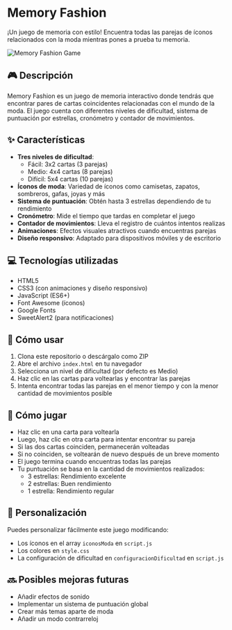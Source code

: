 # Memory Fashion

¡Un juego de memoria con estilo! Encuentra todas las parejas de íconos relacionados con la moda mientras pones a prueba tu memoria.

![Memory Fashion Game](screenshots/memory-game.png)

## 🎮 Descripción

Memory Fashion es un juego de memoria interactivo donde tendrás que encontrar pares de cartas coincidentes relacionadas con el mundo de la moda. El juego cuenta con diferentes niveles de dificultad, sistema de puntuación por estrellas, cronómetro y contador de movimientos.

## ✨ Características

- **Tres niveles de dificultad**: 
  - Fácil: 3x2 cartas (3 parejas)
  - Medio: 4x4 cartas (8 parejas)
  - Difícil: 5x4 cartas (10 parejas)
- **Íconos de moda**: Variedad de íconos como camisetas, zapatos, sombreros, gafas, joyas y más
- **Sistema de puntuación**: Obtén hasta 3 estrellas dependiendo de tu rendimiento
- **Cronómetro**: Mide el tiempo que tardas en completar el juego
- **Contador de movimientos**: Lleva el registro de cuántos intentos realizas
- **Animaciones**: Efectos visuales atractivos cuando encuentras parejas
- **Diseño responsivo**: Adaptado para dispositivos móviles y de escritorio

## 💻 Tecnologías utilizadas

- HTML5
- CSS3 (con animaciones y diseño responsivo)
- JavaScript (ES6+)
- Font Awesome (íconos)
- Google Fonts
- SweetAlert2 (para notificaciones)

## 🚀 Cómo usar

1. Clona este repositorio o descárgalo como ZIP
2. Abre el archivo `index.html` en tu navegador
3. Selecciona un nivel de dificultad (por defecto es Medio)
4. Haz clic en las cartas para voltearlas y encontrar las parejas
5. Intenta encontrar todas las parejas en el menor tiempo y con la menor cantidad de movimientos posible

## 🎯 Cómo jugar

- Haz clic en una carta para voltearla
- Luego, haz clic en otra carta para intentar encontrar su pareja
- Si las dos cartas coinciden, permanecerán volteadas
- Si no coinciden, se voltearán de nuevo después de un breve momento
- El juego termina cuando encuentras todas las parejas
- Tu puntuación se basa en la cantidad de movimientos realizados:
  - 3 estrellas: Rendimiento excelente
  - 2 estrellas: Buen rendimiento
  - 1 estrella: Rendimiento regular

## 🔧 Personalización

Puedes personalizar fácilmente este juego modificando:
- Los íconos en el array `iconosModa` en `script.js`
- Los colores en `style.css`
- La configuración de dificultad en `configuracionDificultad` en `script.js`

## 🔜 Posibles mejoras futuras

- Añadir efectos de sonido
- Implementar un sistema de puntuación global
- Crear más temas aparte de moda
- Añadir un modo contrarreloj
